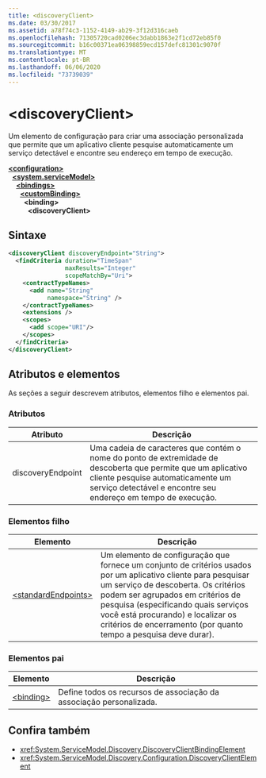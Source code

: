 ```yaml
---
title: <discoveryClient>
ms.date: 03/30/2017
ms.assetid: a78f74c3-1152-4149-ab29-3f12d316caeb
ms.openlocfilehash: 71305720cad0206ec3dabb1863e2f1cd72eb85f0
ms.sourcegitcommit: b16c00371ea06398859ecd157defc81301c9070f
ms.translationtype: MT
ms.contentlocale: pt-BR
ms.lasthandoff: 06/06/2020
ms.locfileid: "73739039"
---
```

# \<discoveryClient>
Um elemento de configuração para criar uma associação personalizada que permite que um aplicativo cliente pesquise automaticamente um serviço detectável e encontre seu endereço em tempo de execução.  
  
[**\<configuration>**](../configuration-element.md)\
&nbsp;&nbsp;[**\<system.serviceModel>**](system-servicemodel.md)\
&nbsp;&nbsp;&nbsp;&nbsp;[**\<bindings>**](bindings.md)\
&nbsp;&nbsp;&nbsp;&nbsp;&nbsp;&nbsp;[**\<customBinding>**](custombinding.md)\
&nbsp;&nbsp;&nbsp;&nbsp;&nbsp;&nbsp;&nbsp;&nbsp;**\<binding>**\
&nbsp;&nbsp;&nbsp;&nbsp;&nbsp;&nbsp;&nbsp;&nbsp;&nbsp;&nbsp;**\<discoveryClient>**  
  
## <a name="syntax"></a>Sintaxe  
  
```xml  
<discoveryClient discoveryEndpoint="String">
  <findCriteria duration="TimeSpan"
                maxResults="Integer"
                scopeMatchBy="Uri">
    <contractTypeNames>
      <add name="String"
           namespace="String" />
    </contractTypeNames>
    <extensions />
    <scopes>
      <add scope="URI"/>
    </scopes>
  </findCriteria>
</discoveryClient>
```  
  
## <a name="attributes-and-elements"></a>Atributos e elementos  
 As seções a seguir descrevem atributos, elementos filho e elementos pai.  
  
### <a name="attributes"></a>Atributos  
  
|Atributo|Descrição|  
|---------------|-----------------|  
|discoveryEndpoint|Uma cadeia de caracteres que contém o nome do ponto de extremidade de descoberta que permite que um aplicativo cliente pesquise automaticamente um serviço detectável e encontre seu endereço em tempo de execução.|  
  
### <a name="child-elements"></a>Elementos filho  
  
|Elemento|Descrição|  
|-------------|-----------------|  
|[\<standardEndpoints>](standardendpoints.md)|Um elemento de configuração que fornece um conjunto de critérios usados por um aplicativo cliente para pesquisar um serviço de descoberta. Os critérios podem ser agrupados em critérios de pesquisa (especificando quais serviços você está procurando) e localizar os critérios de encerramento (por quanto tempo a pesquisa deve durar).|  
  
### <a name="parent-elements"></a>Elementos pai  
  
|Elemento|Descrição|  
|-------------|-----------------|  
|[\<binding>](bindings.md)|Define todos os recursos de associação da associação personalizada.|  
  
## <a name="see-also"></a>Confira também

- <xref:System.ServiceModel.Discovery.DiscoveryClientBindingElement>
- <xref:System.ServiceModel.Discovery.Configuration.DiscoveryClientElement>
